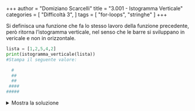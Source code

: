 +++
author = "Domiziano Scarcelli"
title = "3.001 - Istogramma Verticale"
categories = [
    "Difficoltà 3",
]
tags = [
    "for-loops",
    "stringhe"
]
+++

Si definisca una funzione che fa lo stesso lavoro della funzione precedente, però ritorna l’istogramma verticale, nel senso che le barre si sviluppano in vericale e non in orizzontale.

```python
lista = [1,2,5,4,2]
print(istogramma_verticale(lista))
#Stampa il seguente valore:

  #  
  ## 
  ## 
 ####
#####
```

<details>
<summary>Mostra la soluzione</summary>

```python
def istogramma_verticale(lista):
    """Data una lista di interi, stampare la lista rappresentata da istogramma verticale."""
    max_elemento = max(lista)
    risultato = ""
    for step in range(max_elemento):
        altezza = max_elemento - step
        riga = ""
        for elemento in lista:
            if elemento >= altezza:
                riga += "#"
            else:
                riga += " "
        risultato += riga + "\n"
    return risultato
```

</details>
